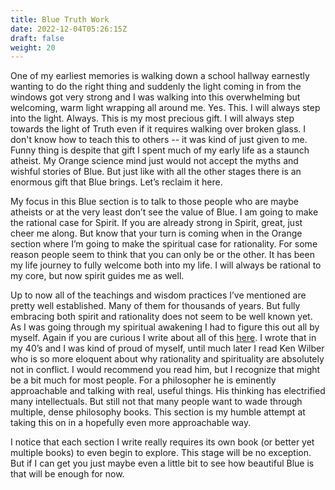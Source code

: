 ```yaml
---
title: Blue Truth Work
date: 2022-12-04T05:26:15Z
draft: false
weight: 20
---
```

One of my earliest memories is walking down a school hallway earnestly wanting to do the right thing and suddenly the light coming in from the windows got very strong and I was walking into this overwhelming but welcoming, warm light wrapping all around me. Yes. This. I will always step into the light. Always. This is my most precious gift. I will always step towards the light of Truth even if it requires walking over broken glass. I don't know how to teach this to others -- it was kind of just given to me. Funny thing is despite that gift I spent much of my early life as a staunch atheist. My Orange science mind just would not accept the myths and wishful stories of Blue. But just like with all the other stages there is an enormous gift that Blue brings. Let’s reclaim it here.

My focus in this Blue section is to talk to those people who are maybe atheists or at the very least don’t see the value of Blue. I am going to make the rational case for Spirit. If you are already strong in Spirit, great, just cheer me along. But know that your turn is coming when in the Orange section where I’m going to make the spiritual case for rationality. For some reason people seem to think that you can only be or the other. It has been my life journey to fully welcome both into my life. I will always be rational to my core, but now spirit guides me as well.

Up to now all of the teachings and wisdom practices I’ve mentioned are pretty well established. Many of them for thousands of years. But fully embracing both spirit and rationality does not seem to be well known yet. As I was going through my spiritual awakening I had to figure this out all by myself. Again if you are curious I write about all of this [here][1]. I wrote that in my 40’s and I was kind of proud of myself, until much later I read Ken Wilber who is so more eloquent about why rationality and spirituality are absolutely not in conflict. I would recommend you read him, but I recognize that might be a bit much for most people. For a philosopher he is eminently approachable and talking with real, useful things. His thinking has electrified many intellectuals. But still not that many people want to wade through multiple, dense philosophy books. This section is my humble attempt at taking this on in a hopefully even more approachable way.

I notice that each section I write really requires its own book (or better yet multiple books) to even begin to explore. This stage will be no exception. But if I can get you just maybe even a little bit to see how beautiful Blue is that will be enough for now.




  

[1]:	/other/my-waking-up